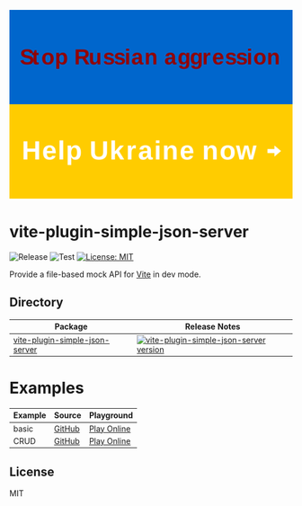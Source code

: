 [![Help Ukraine now!](https://raw.githubusercontent.com/alextim/help-ukraine-win-flag/master/stop-russian-agressian-help-ukraine-now-link.svg 'Help Ukraine now!')](https://war.ukraine.ua/support-ukraine/)

# vite-plugin-simple-json-server

![Release](https://github.com/alextim/vite-plugin-simple-json-server/actions/workflows/release.yaml/badge.svg) ![Test](https://github.com/alextim/vite-plugin-simple-json-server/actions/workflows/test.yaml/badge.svg) [![License: MIT](https://img.shields.io/badge/License-MIT-green.svg)](https://opensource.org/licenses/MIT)

Provide a file-based mock API for [Vite](https://vitejs.dev/) in dev mode.

## Directory

| Package                                         | Release Notes                                                                                                                         |
| ----------------------------------------------- | ------------------------------------------------------------------------------------------------------------------------------------- |
| [vite-plugin-simple-json-server](packages/vite-plugin-simple-json-server)   | [![vite-plugin-simple-json-server version](https://img.shields.io/npm/v/vite-plugin-simple-json-server.svg?label=%20)](packages/vite-plugin-simple-json-server/CHANGELOG.md)    |

# Examples

| Example | Source                                                                                 | Playground                                                                                                  |
| ------- | -------------------------------------------------------------------------------------- | ----------------------------------------------------------------------------------------------------------- |
| basic   | [GitHub](https://github.com/alextim/vite-plugin-simple-json-server/tree/main/examples/basic) | [Play Online](https://stackblitz.com/fork/github/alextim/vite-plugin-simple-json-server/tree/main/examples/basic) |
| CRUD    | [GitHub](https://github.com/alextim/vite-plugin-simple-json-server/tree/main/examples/crud)  | [Play Online](https://stackblitz.com/fork/github/alextim/vite-plugin-simple-json-server/tree/main/examples/crud)  |

## License

MIT
